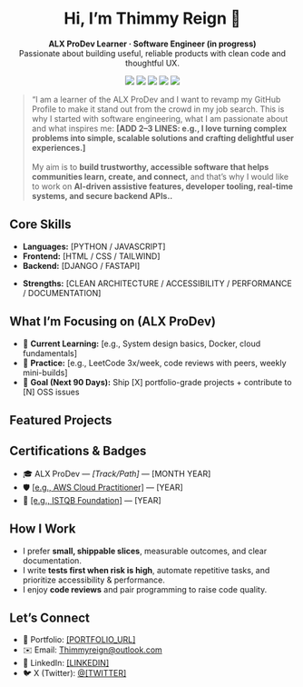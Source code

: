 <!-- ## Hi there 👋

<!--
**Thimmyreign/thimmyreign** is a ✨ _special_ ✨ repository because its `README.md` (this file) appears on your GitHub profile.

Here are some ideas to get you started:

- 🔭 I’m currently working on ...
- 🌱 I’m currently learning ...
- 👯 I’m looking to collaborate on ...
- 🤔 I’m looking for help with ...
- 💬 Ask me about ...
- 📫 How to reach me: ...
- 😄 Pronouns: ...
- ⚡ Fun fact: ...
-->



<!-- =========================================
   GITHUB PROFILE README – PROFESSIONAL TEMPLATE
========================================== -->

<!-- HEADER -->
<h1 align="center">Hi, I’m <span title="Your name"> Thimmy Reign </span> 👋</h1>
<p align="center">
  <b>ALX ProDev Learner · Software Engineer (in progress)</b><br/>
  Passionate about building useful, reliable products with clean code and thoughtful UX.
</p>

<p align="center">
  <!-- Badges (swap links/usernames) -->
  <a href="https://www.linkedin.com/in/oluwatimilehinolatunde"><img src="https://img.shields.io/badge/LinkedIn-%230A66C2.svg?logo=linkedin&logoColor=white" /></a>
  <a href="mailto:thimmyreign@outlook.com"><img src="https://img.shields.io/badge/Email-Contact-informational" /></a>
  <a href="https://thimmyreign.github.io/[PORTFOLIO_SLUG]"><img src="https://img.shields.io/badge/Portfolio-Visit-blue" /></a>
  <a href="https://twitter.com/thimmyreign"><img src="https://img.shields.io/badge/X(Twitter)-Follow-black" /></a>
  <a href="https://instagram.com/thimmyreign"><img src="https://img.shields.io/badge/instagram-Follow-black" /></a>
</p>

<!-- VALUE PROPOSITION -->
<blockquote>
  “I am a learner of the ALX ProDev and I want to revamp my GitHub Profile to make it stand out from the crowd in my job search.
  This is why I started with software engineering, what I am passionate about and what inspires me:
  <b>[ADD 2–3 LINES: e.g., I love turning complex problems into simple, scalable solutions and crafting delightful user experiences.]</b><br/><br/>
  My aim is to <b>build trustworthy, accessible software that helps communities learn, create, and connect,</b> and that’s why I would like to work on <b>  AI-driven assistive features, developer tooling, real-time systems, and secure backend APIs..</b>
</blockquote>

<!-- QUICK STATS -->
<!-- <p align="center"> -->
  <!-- GitHub Readme Stats (optional; replace with your username) -->
 <!--  <img src="https://github-readme-stats.vercel.app/api?username=[GITHUB_USERNAME]&show_icons=true&include_all_commits=true&hide_title=true" height="165" />
  <img src="https://github-readme-stats.vercel.app/api/top-langs/?username=[GITHUB_USERNAME]&layout=compact&hide_title=true" height="165" />
</p> -->

<!-- CORE SKILLS -->
<h2>Core Skills</h2>

- **Languages:** [PYTHON / JAVASCRIPT]
- **Frontend:** [HTML / CSS / TAILWIND]
- **Backend:** [DJANGO / FASTAPI]
<!-- - **Databases:** [POSTGRES / MONGODB / REDIS] 
- **Cloud & DevOps:** [LINUX / DOCKER / GITHUB ACTIONS / CI/CD / / AZURE] 
- **Security & Testing:** [OWASP BASICS / JEST / PYTEST / POSTMAN] -->
- **Strengths:** [CLEAN ARCHITECTURE / ACCESSIBILITY / PERFORMANCE / DOCUMENTATION]

<!-- WHAT I’M FOCUSED ON -->
<h2>What I’m Focusing on (ALX ProDev)</h2>

- 🎯 **Current Learning:** [e.g., System design basics, Docker, cloud fundamentals]
- 🧪 **Practice:** [e.g., LeetCode 3x/week, code reviews with peers, weekly mini-builds]
- 🚀 **Goal (Next 90 Days):** Ship [X] portfolio-grade projects + contribute to [N] OSS issues

<!-- FEATURED PROJECTS -->
<h2>Featured Projects</h2>

<!-- Project Card Template (duplicate this block per project) -->
<!-- <details open>
  <summary><b>[PROJECT NAME]</b> — <i>[one-line value: e.g., “Fast, accessible notes app with AI summaries”]</i></summary>
  <br/>
  <p>
    <b>Stack:</b> [e.g., Next.js, TypeScript, Tailwind, Supabase] · 
    <b>Highlights:</b> [perf score 95+, OAuth, role-based access, tests 85%+]<br/>
    <b>What I did:</b> [your impact: designed schema, implemented caching, led CI/CD, etc.]<br/>
    <b>Demo:</b> <a href="https://[LIVE_DEMO_URL]">Live</a> · 
    <a href="https://github.com/[GITHUB_USERNAME]/[REPO]">Code</a> · 
    <a href="https://[CASE_STUDY_OR_WRITEUP]">Case Study</a>
  </p>
</details>

<details>
  <summary><b>[PROJECT NAME]</b> — <i>[one-line value]</i></summary>
  <br/>
  <p>
    <b>Stack:</b> [...] · <b>Highlights:</b> [...]<br/>
    <b>What I did:</b> [...]<br/>
    <b>Demo:</b> <a href="https://[LIVE_DEMO_URL]">Live</a> · <a href="https://github.com/[GITHUB_USERNAME]/[REPO]">Code</a>
  </p>
</details>

-->

<!-- OPEN SOURCE -->
<!-- <h2>Open Source & Community</h2>

- 🧩 Contributions: [PROJECT/ORG] — [links to PRs/issues]
- 🌱 Volunteering/Mentorship: [YOUR ROLE / IMPACT]
- ✍🏽 Writing: <a href="https://dev.to/[USERNAME]">Dev.to</a> · <a href="https://medium.com/@[USERNAME]">Medium</a> — topics: [e.g., accessibility, DX, CI/CD]
-->

<!-- EXPERIENCE SNAPSHOT -->
<!-- <h2>Experience Snapshot</h2>

<!-- Keep concise; link to more details -->
<!-- <b>[ROLE] · [COMPANY]</b> — [YYYY–YYYY]  
  Impact: [1-2 bullet lines with metrics if possible—e.g., cut build times 40% via CI, raised Lighthouse perf to 95+]
- <b>[ROLE] · [COMPANY]</b> — [YYYY–YYYY]  
  Impact: [...] -->

<!-- CERTIFICATIONS -->
<h2>Certifications & Badges</h2>

- 🎓 ALX ProDev — <i>[Track/Path]</i> — [MONTH YEAR]
- 🛡️ <a href="[CERT_LINK]">[e.g., AWS Cloud Practitioner]</a> — [YEAR]
- 🧪 <a href="[CERT_LINK]">[e.g., ISTQB Foundation]</a> — [YEAR]

<!-- WORKING STYLE -->
<h2>How I Work</h2>

- I prefer <b>small, shippable slices</b>, measurable outcomes, and clear documentation.  
- I write <b>tests first when risk is high</b>, automate repetitive tasks, and prioritize accessibility & performance.  
- I enjoy <b>code reviews</b> and pair programming to raise code quality.

<!-- CONTACT -->
<h2>Let’s Connect</h2>

- 💼 Portfolio: <a href="https://github.com/Thimmyreign/thimmyreign/">[PORTFOLIO_URL]</a>  
- ✉️ Email: <a href="mailto:thimmyreign">Thimmyreign@outlook.com</a>  
- 🔗 LinkedIn: <a href="https://www.linkedin.com/in/oluwatimilehinolatunde">[LINKEDIN]</a>  
- 🐦 X (Twitter): <a href="https://twitter.com/thimmyreign">@[TWITTER]</a>

<!-- FUN EXTRAS (Optional) -->
<!--
<details>
  <summary>Fun Extras</summary>
  <br/>
  <ul>
    <li>Currently reading: <i>[BOOK]</i></li>
    <li>Favorite dev podcast: <i>[PODCAST]</i></li>
    <li>Ask me about: <b>[TOPICS]</b></li>
  </ul>
</details>
-->
<!-- FOOTER CTA -->
<!-- <p align="center">
  <i>Open to internships, junior roles, and freelance projects where I can build, learn, and deliver real value.</i><br/>
  <a href="https://github.com/[GITHUB_USERNAME]?tab=repositories"><b>Browse my repos →</b></a>
</p>
-->
